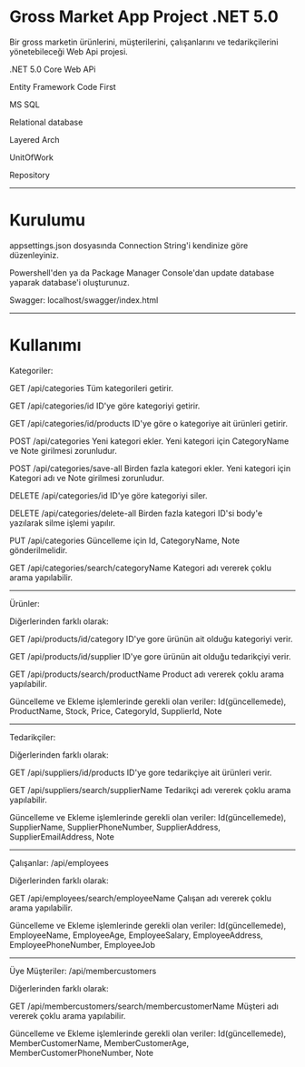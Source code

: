 # Gross Market App Project .NET 5.0

Bir gross marketin ürünlerini, müşterilerini, çalışanlarını ve tedarikçilerini yönetebileceği Web Api projesi.



.NET 5.0 Core Web APi

Entity Framework Code First

MS SQL

Relational database

Layered Arch

UnitOfWork

Repository

------------------------------

# Kurulumu

appsettings.json dosyasında Connection String'i kendinize göre düzenleyiniz.

Powershell'den ya da Package Manager Console'dan update database yaparak database'i oluşturunuz.

Swagger: localhost/swagger/index.html

------------------------------

# Kullanımı

Kategoriler: 

GET /api/categories Tüm kategorileri getirir.

GET /api/categories/id ID'ye göre kategoriyi getirir.

GET /api/categories/id/products ID'ye göre o kategoriye ait ürünleri getirir.

POST /api/categories Yeni kategori ekler. Yeni kategori için CategoryName ve Note girilmesi zorunludur.

POST /api/categories/save-all Birden fazla kategori ekler. Yeni kategori için Kategori adı ve Note girilmesi zorunludur.

DELETE /api/categories/id ID'ye göre kategoriyi siler.

DELETE /api/categories/delete-all Birden fazla kategori ID'si body'e yazılarak silme işlemi yapılır.

PUT /api/categories Güncelleme için Id, CategoryName, Note gönderilmelidir.

GET /api/categories/search/categoryName Kategori adı vererek çoklu arama yapılabilir.

------------------------------


Ürünler:

Diğerlerinden farklı olarak:

GET /api/products/id/category ID'ye gore ürünün ait olduğu kategoriyi verir.

GET /api/products/id/supplier ID'ye gore ürünün ait olduğu tedarikçiyi verir.

GET /api/products/search/productName Product adı vererek çoklu arama yapılabilir.

Güncelleme ve Ekleme işlemlerinde gerekli olan veriler: Id(güncellemede), ProductName, Stock, Price, CategoryId, SupplierId, Note 

------------------------------


Tedarikçiler:

Diğerlerinden farklı olarak:

GET /api/suppliers/id/products ID'ye gore tedarikçiye ait ürünleri verir.

GET /api/suppliers/search/supplierName Tedarikçi adı vererek çoklu arama yapılabilir.

Güncelleme ve Ekleme işlemlerinde gerekli olan veriler: Id(güncellemede), SupplierName, SupplierPhoneNumber, SupplierAddress, SupplierEmailAddress, Note

------------------------------

Çalışanlar: /api/employees

Diğerlerinden farklı olarak: 

GET /api/employees/search/employeeName Çalışan adı vererek çoklu arama yapılabilir.

Güncelleme ve Ekleme işlemlerinde gerekli olan veriler: Id(güncellemede), EmployeeName, EmployeeAge, EmployeeSalary, EmployeeAddress, EmployeePhoneNumber, EmployeeJob

------------------------------


Üye Müşteriler: /api/membercustomers

Diğerlerinden farklı olarak: 

GET /api/membercustomers/search/membercustomerName Müşteri adı vererek çoklu arama yapılabilir.

Güncelleme ve Ekleme işlemlerinde gerekli olan veriler: Id(güncellemede), MemberCustomerName, MemberCustomerAge, MemberCustomerPhoneNumber, Note
